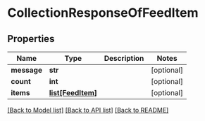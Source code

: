 # CollectionResponseOfFeedItem

## Properties
Name | Type | Description | Notes
------------ | ------------- | ------------- | -------------
**message** | **str** |  | [optional] 
**count** | **int** |  | [optional] 
**items** | [**list[FeedItem]**](FeedItem.md) |  | [optional] 

[[Back to Model list]](../README.md#documentation-for-models) [[Back to API list]](../README.md#documentation-for-api-endpoints) [[Back to README]](../README.md)


